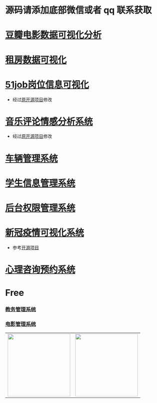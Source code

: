 # 源码请添加底部微信或者 qq 联系获取

# [豆瓣电影数据可视化分析](https://github.com/Dittonal/system_python_django_flask/blob/main/src/%E8%B1%86%E7%93%A3%E7%94%B5%E5%BD%B1%E6%95%B0%E6%8D%AE%E5%8F%AF%E8%A7%86%E5%8C%96%E5%88%86%E6%9E%90/readme.md)

# [租房数据可视化](https://github.com/Dittonal/system_python_django_flask/blob/main/src/租房数据可视化/readme.md)


# [51job岗位信息可视化](https://github.com/Dittonal/system_python_django_flask/blob/main/src/51job岗位信息可视化/readme.md)
- 经过[原开源项目](https://gitcode.net/k54kdk/Job-Analysis/-/tree/master)修改
# [音乐评论情感分析系统](https://github.com/Dittonal/system_python_django_flask/blob/main/src/音乐评论情感分析系统/readme.md)
- 经过[原开源项目](https://gitcode.net/k54kdk/Cloud_Music/-/tree/main)修改
# [车辆管理系统](https://github.com/Dittonal/system_python_django_flask/blob/main/src/车辆管理系统/readme.md)
# [学生信息管理系统](https://github.com/Dittonal/system_python_django_flask/blob/main/src/学生信息管理系统/readme.md)
# [后台权限管理系统](https://github.com/Dittonal/system_python_django_flask/blob/main/src/后台权限管理系统/readme.md)
# [新冠疫情可视化系统](https://github.com/Dittonal/system_python_django_flask/blob/main/src/新冠疫情可视化系统/readme.md)
- 参考[开源项目](https://gitcode.net/k54kdk/layuiminis)
# [心理咨询预约系统](https://github.com/Dittonal/system_python_django_flask/blob/main/src/心理咨询预约系统/readme.md)


# Free 
### [教务管理系统](https://github.com/Dittonal/system_python_django_flask/blob/main/src/教务管理系统/readme.md)
### [电影管理系统](https://github.com/Dittonal/system_python_django_flask/blob/main/src/电影管理系统/readme.md)

<div align="center">
    <table style="margin-left: auto; margin-right: auto; align:center" >
        <tr>
                <td>
                    <img src="https://gitcode.net/k54kdk/result_display/-/raw/master/src/联系二维码/微信好友.jpg" height=200/>
                </td>
                <td>
                    <img src="https://gitcode.net/k54kdk/result_display/-/raw/master/src/联系二维码/QQ好友.jpg" height=200/>
                </td>
        </tr>
    </table>
</div>
